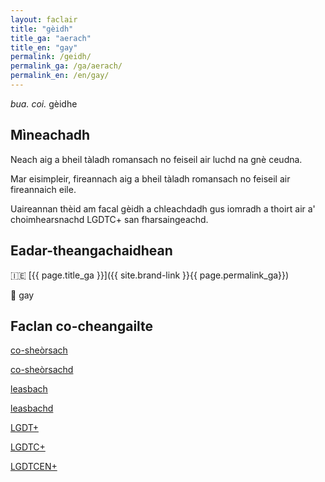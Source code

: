 ```yaml
---
layout: faclair
title: "gèidh"
title_ga: "aerach"
title_en: "gay"
permalink: /geidh/
permalink_ga: /ga/aerach/
permalink_en: /en/gay/
---
```


_bua._ _coi._ gèidhe

## Mìneachadh

Neach aig a bheil tàladh romansach no feiseil air luchd na gnè ceudna.

Mar eisimpleir, fireannach aig a bheil tàladh romansach no feiseil air fireannaich eile.

Uaireannan thèid am facal gèidh a chleachdadh gus iomradh a thoirt air a' choimhearsnachd LGDTC+ san fharsaingeachd.

## Eadar-theangachaidhean

&#x1f1ee;&#x1f1ea; [{{ page.title_ga }}]({{ site.brand-link }}{{ page.permalink_ga}})

&#x1f3f4;&#xe0067;&#xe0062;&#xe0065;&#xe006e;&#xe0067;&#xe007f; gay

## Faclan co-cheangailte

[co-sheòrsach](https://faclair.lgbt/co-sheorsach/)

[co-sheòrsachd](https://faclair.lgbt/co-sheorsachd/)

[leasbach](https://faclair.lgbt/leasbach/)

[leasbachd](https://faclair.lgbt/leasbachd/)

[LGDT+](https://faclair.lgbt/lgdt/)

[LGDTC+](https://faclair.lgbt/lgdtc/)

[LGDTCEN+](https://faclair.lgbt/lgdtcen/)